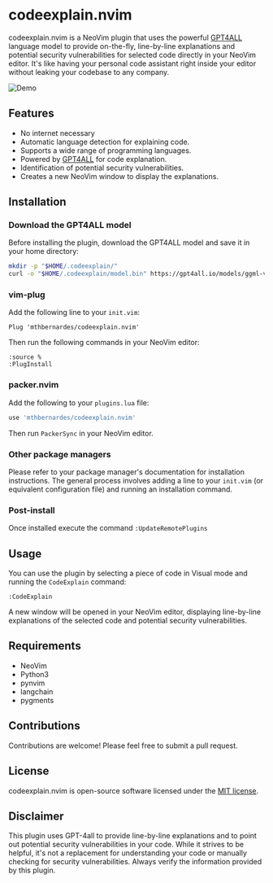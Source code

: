 # codeexplain.nvim

codeexplain.nvim is a NeoVim plugin that uses the powerful [GPT4ALL](https://gpt4all.io/) language model to provide on-the-fly, line-by-line explanations and potential security vulnerabilities for selected code directly in your NeoVim editor. It's like having your personal code assistant right inside your editor without leaking your codebase to any company.

![Demo](https://github.com/mthbernardes/codeexplain.nvim/assets/12648924/734f1687-d506-4b0b-9dd0-6e9232284e09)

## Features
- No internet necessary
- Automatic language detection for explaining code.
- Supports a wide range of programming languages.
- Powered by [GPT4ALL](https://gpt4all.io/) for code explanation.
- Identification of potential security vulnerabilities.
- Creates a new NeoVim window to display the explanations.

## Installation

### Download the GPT4ALL model

Before installing the plugin, download the GPT4ALL model and save it in your home directory:

```bash
mkdir -p "$HOME/.codeexplain/"
curl -o "$HOME/.codeexplain/model.bin" https://gpt4all.io/models/ggml-vicuna-7b-1.1-q4_2.bin
```

### vim-plug

Add the following line to your `init.vim`:

```vim
Plug 'mthbernardes/codeexplain.nvim'
```

Then run the following commands in your NeoVim editor:

```vim
:source %
:PlugInstall
```

### packer.nvim

Add the following to your `plugins.lua` file:

```lua
use 'mthbernardes/codeexplain.nvim'
```

Then run `PackerSync` in your NeoVim editor.

### Other package managers

Please refer to your package manager's documentation for installation instructions. The general process involves adding a line to your `init.vim` (or equivalent configuration file) and running an installation command.

### Post-install
Once installed execute the command `:UpdateRemotePlugins`

## Usage
You can use the plugin by selecting a piece of code in Visual mode and running the `CodeExplain` command:

```vim
:CodeExplain
```

A new window will be opened in your NeoVim editor, displaying line-by-line explanations of the selected code and potential security vulnerabilities.

## Requirements

- NeoVim
- Python3
- pynvim
- langchain
- pygments

## Contributions

Contributions are welcome! Please feel free to submit a pull request.

## License

codeexplain.nvim is open-source software licensed under the [MIT license](LICENSE).

## Disclaimer

This plugin uses GPT-4all to provide line-by-line explanations and to point out potential security vulnerabilities in your code. While it strives to be helpful, it's not a replacement for understanding your code or manually checking for security vulnerabilities. Always verify the information provided by this plugin.
